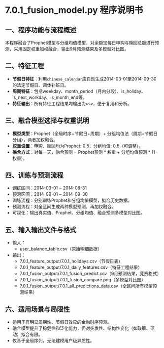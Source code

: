 # 7.0.1_fusion_model.py 程序说明书

## 一、程序功能与流程概述
本程序融合了Prophet模型与分组均值模型，对余额宝每日申购与赎回总额进行预测，采用固定权重加权融合，输出9月预测结果及多模型对比图。

## 二、特征工程
- **节假日特征**：利用`chinese_calendar`库自动生成2014-03-01至2014-09-30的法定节假日、调休补班日。
- **周期特征**：包括weekday、month_period（月内分段）、is_holiday、is_next_workday、is_month_end等。
- **特征输出**：所有特征工程结果均输出为csv，便于复用和分析。

## 三、融合模型选择与权重说明
- **模型类型**：Prophet（全局时序+节假日+周期）+ 分组均值法（周期+节假日分组），两者加权融合。
- **权重设置**：申购、赎回均为Prophet: 0.5，分组均值: 0.5（可调整）。
- **融合方式**：对每一天，融合预测 = Prophet预测 * 权重 + 分组均值预测 * (1-权重)。

## 四、训练与预测流程
- 训练区间：2014-03-01 ~ 2014-08-31
- 预测区间：2014-09-01 ~ 2014-09-30
- 训练流程：分别训练Prophet和分组均值模型，拟合历史数据。
- 预测流程：对全区间生成两种模型预测，再加权融合。
- 可视化：输出真实值、Prophet、分组均值、融合预测多模型对比图。

## 五、输入输出文件与格式
- 输入：
  - user_balance_table.csv（原始明细数据）
- 输出：
  - 7.0.1_feature_output/7.0.1_holidays.csv（节假日表）
  - 7.0.1_feature_output/7.0.1_daily_features.csv（特征工程结果）
  - 7.0.1_fusion_output/7.0.1_fusion_predict.csv（9月预测结果，竞赛格式）
  - 7.0.1_fusion_output/7.0.1_fusion_compare.png（多模型对比图）
  - 7.0.1_fusion_output/7.0.1_all_predictions_data.csv（全区间所有模型预测结果）

## 六、适用场景与局限性
- 适用于有明显周期性、节假日效应的金融时序预测。
- 融合模型提升了稳健性和泛化能力，但对突发性、结构性变化（如政策、活动）拟合有限。
- 仅基于全局序列，无法建模用户级异质性。 
